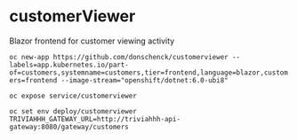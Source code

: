 # customerViewer
Blazor frontend for customer viewing activity


`oc new-app https://github.com/donschenck/customerviewer --labels=app.kubernetes.io/part-of=customers,systemname=customers,tier=frontend,language=blazor,customers=frontend --image-stream="openshift/dotnet:6.0-ubi8"`


`oc expose service/customerviewer`


`oc set env deploy/customerviewer TRIVIAHHH_GATEWAY_URL=http://triviahhh-api-gateway:8080/gateway/customers`

